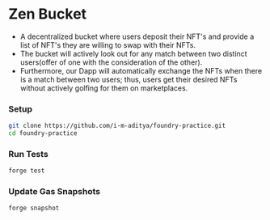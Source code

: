 # Zen Bucket

- A decentralized bucket where users deposit their NFT's and provide a list of NFT's they are willing to swap with their NFTs. 
- The bucket will actively look out for any match between two distinct users(offer of one with the consideration of the other). 
- Furthermore, our Dapp will automatically exchange the NFTs when there is a match between two users; thus, users get their desired NFTs without actively golfing for them on marketplaces.


### Setup

```sh
git clone https://github.com/i-m-aditya/foundry-practice.git
cd foundry-practice
```

### Run Tests

```sh
forge test
```

### Update Gas Snapshots

```sh
forge snapshot
```
